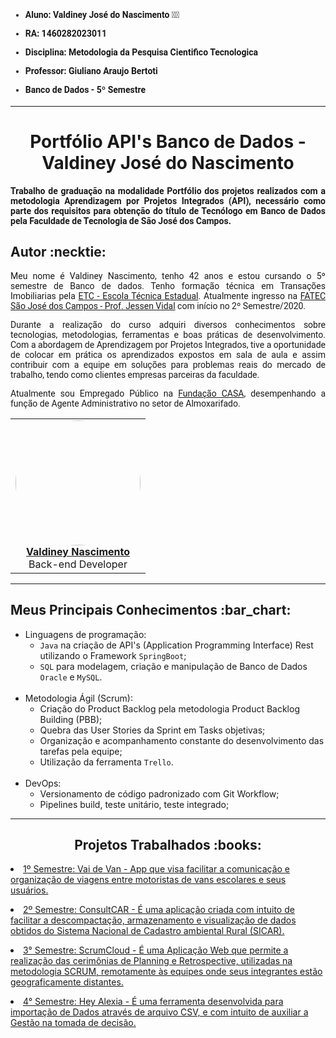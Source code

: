 <html>
<body>

 <h4 style="font-family:roboto;">
  
 - Aluno: Valdiney José do Nascimento :man_student:
 - RA: 1460282023011

 - Disciplina: Metodologia da Pesquisa Cientifico Tecnologica
 - Professor: Giuliano Araujo Bertoti
 - Banco de Dados - 5º Semestre

 </h4>
  
  --- 
  
 <h1 align="center"> Portfólio API's Banco de Dados - Valdiney José do Nascimento</h1>  
  <h4 align="justify" style="font-family:roboto;"> Trabalho de graduação na modalidade Portfólio dos projetos realizados com a metodologia Aprendizagem por Projetos Integrados (API), necessário como parte dos requisitos para obtenção do título de Tecnólogo em Banco de Dados pela Faculdade de Tecnologia de São José dos Campos.</h4>
  
  <h2> Autor :necktie: </h2>
  
  <p align="justify" style="font-family:roboto;"> Meu nome é Valdiney Nascimento, tenho 42 anos e estou cursando o 5º semestre de Banco de dados. Tenho formação técnica em Transações Imobiliarias pela <a href="https://www.vestibulinhoetec.com.br/home/">ETC - Escola Técnica Estadual</a>. Atualmente ingresso na <a href="https://fatecsjc-prd.azurewebsites.net/">FATEC São José dos Campos - Prof. Jessen Vidal</a> com início no 2º Semestre/2020.</p>
  <p align="justify" style="font-family:roboto;"> Durante a realização do curso adquiri diversos conhecimentos sobre tecnologias, metodologias, ferramentas e boas práticas de desenvolvimento. Com a abordagem de Aprendizagem por Projetos Integrados, tive a oportunidade de colocar em prática os aprendizados expostos em sala de aula e assim contribuir com a equipe em soluções para problemas reais do mercado de trabalho, tendo como clientes empresas parceiras da faculdade. </p>
  <p align="justify" style="font-family:roboto;"> Atualmente sou Empregado Público na <a href="https://fundacaocasa.sp.gov.br/">Fundação CASA</a>, desempenhando a função de Agente Administrativo no setor de Almoxarifado.</p>
  
  <table align="center">
   <tr>
    <td align="center"><a href="https://www.linkedin.com/in/valdiney-jos%C3%A9-do-nascimento-68a136214/"><img style="border-radius: 50%;" src="https://github.com/Valdineynascimento/bertoti/tree/main/Metodologia/Imagens/ValdineyNascimento.jpeg" width="200px;" alt=""/><br/><b>Valdiney Nascimento</b></a>
      <br/>
      Back-end Developer
     </td>
   </tr>
  </table>
  
---

<h2> Meus Principais Conhecimentos :bar_chart:</h2>
<ul>
  <li>Linguagens de programação:
  <ul>
    <li><code>Java</code> na criação de API's (Application Programming Interface) Rest utilizando o Framework <code>SpringBoot</code>;</li>    
    <li><code>SQL</code> para modelagem, criação e manipulação de Banco de Dados <code>Oracle</code> e <code>MySQL</code>.</li>
    </ul></li>
  <br>
  <li> Metodologia Ágil (Scrum):
  <ul> 
    <li>Criação do Product Backlog pela metodologia Product Backlog Building (PBB);</li>
    <li>Quebra das User Stories da Sprint em Tasks objetivas;</li>
    <li>Organização e acompanhamento constante do desenvolvimento das tarefas pela equipe;</li>
    <li>Utilização da ferramenta <code>Trello</code>.</li> 
    </ul></li>
  <br>
  <li> DevOps:
  <ul> 
    <li>Versionamento de código padronizado com Git Workflow;</li>
    <li>Pipelines build, teste unitário, teste integrado;</li>
    </ul></li>
  </ul>

---

 <h2 align="center"> Projetos Trabalhados :books:</h2>
 
   <p align="justify" style="font-family:roboto;"><li><a href="https://github.com/Valdineynascimento/bertoti/blob/main/Metodologia/API_1.md"> 1º Semestre: Vai de Van - App que visa facilitar a comunicação e organização de viagens entre motoristas de vans escolares e seus usuários.</a></li></p>
   <p align="justify" style="font-family:roboto;"><li><a href="https://github.com/Valdineynascimento/bertoti/blob/main/Metodologia/API_2.md"> 2º Semestre: ConsultCAR - É uma aplicação criada com intuito de facilitar a descompactação, armazenamento e visualização de dados obtidos do Sistema Nacional de Cadastro ambiental Rural (SICAR).</a></li></p>
   <p align="justify" style="font-family:roboto;"><li><a href="https://github.com/Valdineynascimento/bertoti/blob/main/Metodologia/API_3.md"> 3° Semestre: ScrumCloud - É uma Aplicação Web que permite a realização das cerimônias de Planning e Retrospective, utilizadas na metodologia SCRUM, remotamente às equipes onde seus integrantes estão geograficamente distantes.</a></li></p>
   <p align="justify" style="font-family:roboto;"><li><a href="https://github.com/Valdineynascimento/bertoti/blob/main/Metodologia/API_4.md"> 4° Semestre: Hey Alexia - É uma ferramenta desenvolvida para importação de Dados através de arquivo CSV, e com intuito de auxiliar a Gestão na tomada de decisão.</a></li></p>
   

</body>
</html>
